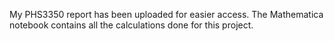 My PHS3350 report has been uploaded for easier access. The Mathematica notebook contains all the calculations done for this project.
